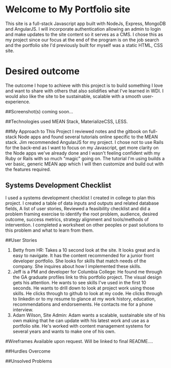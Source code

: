 # Welcome to My Portfolio site
This site is a full-stack Javascript app built with NodeJs, Express, MongoDB and AngularJS. I will incorporate authentication allowing an admin to login and make updates to the site content so it serves as a CMS. I chose this as my project since our focus at the end of the program is on the job search and the portfolio site I'd previously built for myself was a static HTML, CSS site.

# Desired outcome
The outcome I hope to achieve with this project is to build something I love and want to share with others that also solidifies what I've learned in WDI. I would also like the site to be sustainable, scalable with a smooth user-experience.

##Screenshot(s) coming soon...

##Technologies used
MEAN Stack, MaterializeCSS, LESS.

##My Approach to This Project
I reviewed notes and the gitbook on full-stack Node apps and found several tutorials online specific to the MEAN stack. Jim recommended AngularJS for my project. I chose not to use Rails for the back-end as I want to focus on my Javascript, get more clarity on the Node apps we've already done and I wasn't feeling confident with my Ruby or Rails with so much "magic" going on. The tutorial I'm using builds a ver basic, generic MEAN app which I will then customize and build out with the features required.

## Systems Development Checklist
I used a systems development checklist I created in college to plan this project. I created a table of data inputs and outputs and related database fields, A list of user stories, Reviewed a feasibility checklist and did a problem framing exercise to identify the root problem, audience, desired outcome, success metrics, strategy alignment and tools/methods of intervention. I completed a worksheet on other peoples or past solutions to this problem and what to learn from them.

##User Stories
1. Betty from HR: Takes a 10 second look at the site. It looks great and is easy to navigate. It has the content recommended for a junior front developer portfolio. She looks for skills that match needs of the company. She inquires about how I implemented these skills.
2. Jeff is a PM and developer for Columbia College: He found me through the GA graduate profiles link to this portfolio project. The visual design gets his attention. He wants to see skills I've used in the first 10 seconds. He wants to drill down to look at project work using those skills. He clicks through to github to look at my code. He clicks through to linkedin or to my resume to glance at my work history, education, recommendations and endorsements. He contacts me for a phone interview.
3. Adam Wilson, Site Admin: Adam wants a scalable, sustainable site of his own making that he can update with his latest work and use as a portfolio site. He's worked with content management systems for several years and wants to make one of his own.

#Wireframes
Available upon request. Will be linked to final README....

##Hurdles Overcome


##Unsolved Problems
